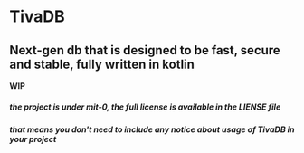# TivaDB
## Next-gen db that is designed to be fast, secure and stable, fully written in kotlin
**WIP**

##### the project is under mit-0, the full license is available in the LIENSE file
##### that means you don't need to include any notice about usage of TivaDB in your project
